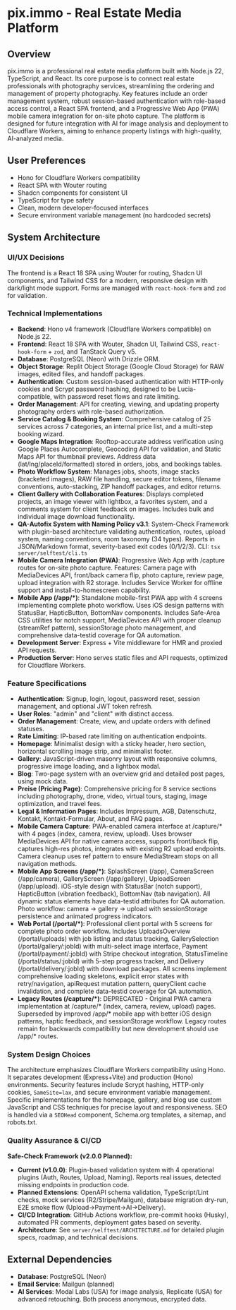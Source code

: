 # pix.immo - Real Estate Media Platform

## Overview
pix.immo is a professional real estate media platform built with Node.js 22, TypeScript, and React. Its core purpose is to connect real estate professionals with photography services, streamlining the ordering and management of property photography. Key features include an order management system, robust session-based authentication with role-based access control, a React SPA frontend, and a Progressive Web App (PWA) mobile camera integration for on-site photo capture. The platform is designed for future integration with AI for image analysis and deployment to Cloudflare Workers, aiming to enhance property listings with high-quality, AI-analyzed media.

## User Preferences
- Hono for Cloudflare Workers compatibility
- React SPA with Wouter routing
- Shadcn components for consistent UI
- TypeScript for type safety
- Clean, modern developer-focused interfaces
- Secure environment variable management (no hardcoded secrets)

## System Architecture

### UI/UX Decisions
The frontend is a React 18 SPA using Wouter for routing, Shadcn UI components, and Tailwind CSS for a modern, responsive design with dark/light mode support. Forms are managed with `react-hook-form` and `zod` for validation.

### Technical Implementations
- **Backend**: Hono v4 framework (Cloudflare Workers compatible) on Node.js 22.
- **Frontend**: React 18 SPA with Wouter, Shadcn UI, Tailwind CSS, `react-hook-form` + `zod`, and TanStack Query v5.
- **Database**: PostgreSQL (Neon) with Drizzle ORM.
- **Object Storage**: Replit Object Storage (Google Cloud Storage) for RAW images, edited files, and handoff packages.
- **Authentication**: Custom session-based authentication with HTTP-only cookies and Scrypt password hashing, designed to be Lucia-compatible, with password reset flows and rate limiting.
- **Order Management**: API for creating, viewing, and updating property photography orders with role-based authorization.
- **Service Catalog & Booking System**: Comprehensive catalog of 25 services across 7 categories, an internal price list, and a multi-step booking wizard.
- **Google Maps Integration**: Rooftop-accurate address verification using Google Places Autocomplete, Geocoding API for validation, and Static Maps API for thumbnail previews. Address data (lat/lng/placeId/formatted) stored in orders, jobs, and bookings tables.
- **Photo Workflow System**: Manages jobs, shoots, image stacks (bracketed images), RAW file handling, secure editor tokens, filename conventions, auto-stacking, ZIP handoff packages, and editor returns.
- **Client Gallery with Collaboration Features**: Displays completed projects, an image viewer with lightbox, a favorites system, and a comments system for client feedback on images. Includes bulk and individual image download functionality.
- **QA-Autofix System with Naming Policy v3.1**: System-Check Framework with plugin-based architecture validating authentication, routes, upload system, naming conventions, room taxonomy (34 types). Reports in JSON/Markdown format, severity-based exit codes (0/1/2/3). CLI: `tsx server/selftest/cli.ts`
- **Mobile Camera Integration (PWA)**: Progressive Web App with /capture routes for on-site photo capture. Features: Camera page with MediaDevices API, front/back camera flip, photo capture, review page, upload integration with R2 storage. Includes Service Worker for offline support and install-to-homescreen capability.
- **Mobile App (/app/\*)**: Standalone mobile-first PWA app with 4 screens implementing complete photo workflow. Uses iOS design patterns with StatusBar, HapticButton, BottomNav components. Includes Safe-Area CSS utilities for notch support, MediaDevices API with proper cleanup (streamRef pattern), sessionStorage photo management, and comprehensive data-testid coverage for QA automation.
- **Development Server**: Express + Vite middleware for HMR and proxied API requests.
- **Production Server**: Hono serves static files and API requests, optimized for Cloudflare Workers.

### Feature Specifications
- **Authentication**: Signup, login, logout, password reset, session management, and optional JWT token refresh.
- **User Roles**: "admin" and "client" with distinct access.
- **Order Management**: Create, view, and update orders with defined statuses.
- **Rate Limiting**: IP-based rate limiting on authentication endpoints.
- **Homepage**: Minimalist design with a sticky header, hero section, horizontal scrolling image strip, and minimalist footer.
- **Gallery**: JavaScript-driven masonry layout with responsive columns, progressive image loading, and a lightbox modal.
- **Blog**: Two-page system with an overview grid and detailed post pages, using mock data.
- **Preise (Pricing Page)**: Comprehensive pricing for 8 service sections including photography, drone, video, virtual tours, staging, image optimization, and travel fees.
- **Legal & Information Pages**: Includes Impressum, AGB, Datenschutz, Kontakt, Kontakt-Formular, About, and FAQ pages.
- **Mobile Camera Capture**: PWA-enabled camera interface at /capture/* with 4 pages (index, camera, review, upload). Uses browser MediaDevices API for native camera access, supports front/back flip, captures high-res photos, integrates with existing R2 upload endpoints. Camera cleanup uses ref pattern to ensure MediaStream stops on all navigation methods.
- **Mobile App Screens (/app/\*)**: SplashScreen (/app), CameraScreen (/app/camera), GalleryScreen (/app/gallery), UploadScreen (/app/upload). iOS-style design with StatusBar (notch support), HapticButton (vibration feedback), BottomNav (tab navigation). All dynamic status elements have data-testid attributes for QA automation. Photo workflow: camera → gallery → upload with sessionStorage persistence and animated progress indicators.
- **Web Portal (/portal/\*)**: Professional client portal with 5 screens for complete photo order workflow. Includes UploadsOverview (/portal/uploads) with job listing and status tracking, GallerySelection (/portal/gallery/:jobId) with multi-select image interface, Payment (/portal/payment/:jobId) with Stripe checkout integration, StatusTimeline (/portal/status/:jobId) with 5-step progress tracker, and Delivery (/portal/delivery/:jobId) with download packages. All screens implement comprehensive loading skeletons, explicit error states with retry/navigation, apiRequest mutation pattern, queryClient cache invalidation, and complete data-testid coverage for QA automation.
- **Legacy Routes (/capture/\*)**: DEPRECATED - Original PWA camera implementation at /capture/* (index, camera, review, upload) pages. Superseded by improved /app/* mobile app with better iOS design patterns, haptic feedback, and sessionStorage workflow. Legacy routes remain for backwards compatibility but new development should use /app/* routes.

### System Design Choices
The architecture emphasizes Cloudflare Workers compatibility using Hono. It separates development (Express+Vite) and production (Hono) environments. Security features include Scrypt hashing, HTTP-only cookies, `SameSite=lax`, and secure environment variable management. Specific implementations for the homepage, gallery, and blog use custom JavaScript and CSS techniques for precise layout and responsiveness. SEO is handled via a `SEOHead` component, Schema.org templates, a sitemap, and robots.txt.

### Quality Assurance & CI/CD
**Safe-Check Framework (v2.0.0 Planned):**
- **Current (v1.0.0)**: Plugin-based validation system with 4 operational plugins (Auth, Routes, Upload, Naming). Reports real issues, detected missing endpoints in production code.
- **Planned Extensions**: OpenAPI schema validation, TypeScript/Lint checks, mock services (R2/Stripe/Mailgun), database migration dry-run, E2E smoke flow (Upload→Payment→AI→Delivery).
- **CI/CD Integration**: GitHub Actions workflow, pre-commit hooks (Husky), automated PR comments, deployment gates based on severity.
- **Architecture**: See `server/selftest/ARCHITECTURE.md` for detailed plugin specs, roadmap, and technical decisions.

## External Dependencies
- **Database**: PostgreSQL (Neon)
- **Email Service**: Mailgun (planned)
- **AI Services**: Modal Labs (USA) for image analysis, Replicate (USA) for advanced retouching. Both process anonymous, encrypted data.